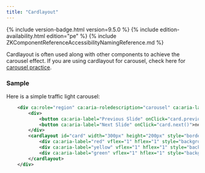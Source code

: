 ```yaml
---
title: "Cardlayout"
---
```


 {% include
version-badge.html version=9.5.0 %} <!--REQUIRED ZK EDITION: PE -->
{% include edition-availability.html edition="pe" %} {% include
ZKComponentReferenceAccessibilityNamingReference.md %}

Cardlayout is often used along with other components to achieve the
carousel effect. If you are using cardlayout for carousel, check here
for [carousel practice](https://www.w3.org/TR/wai-aria-practices/#carousel).

### Sample

Here is a simple traffic light carousel:

```xml
    <div ca:role="region" ca:aria-roledescription="carousel" ca:aria-label="traffic light" tabindex="0">
        <div>
            <button ca:aria-label="Previous Slide" onClick="card.previous()">previous</button>
            <button ca:aria-label="Next Slide" onClick="card.next()">next</button>
        </div>
        <cardlayout id="card" width="300px" height="200px" style="border:1px solid red" selectedIndex="1" tabindex="0">
            <div ca:aria-label="red" vflex="1" hflex="1" style="background-color:red;padding:20px">red</div>
            <div ca:aria-label="yellow" vflex="1" hflex="1" style="background-color:yellow;padding:20px">yellow</div>
            <div ca:aria-label="green" vflex="1" hflex="1" style="background-color:green;padding:20px">green</div>
        </cardlayout>
    </div>
```
